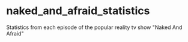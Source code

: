 # naked_and_afraid_statistics
Statistics from each episode of the popular reality tv show "Naked And Afraid"
